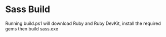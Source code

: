 Sass Build
==========
Running build.ps1 will download Ruby and Ruby DevKit, install the required gems then build sass.exe